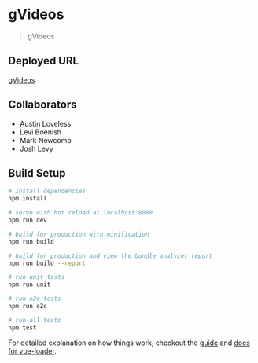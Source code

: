 # gVideos

> gVideos

## Deployed URL

[gVideos](https://g90-videos.firebaseapp.com/)

## Collaborators

- Austin Loveless
- Levi Boenish
- Mark Newcomb
- Josh Levy

## Build Setup

```bash
# install dependencies
npm install

# serve with hot reload at localhost:8080
npm run dev

# build for production with minification
npm run build

# build for production and view the bundle analyzer report
npm run build --report

# run unit tests
npm run unit

# run e2e tests
npm run e2e

# run all tests
npm test
```

For detailed explanation on how things work, checkout the [guide](http://vuejs-templates.github.io/webpack/) and [docs for vue-loader](http://vuejs.github.io/vue-loader).
